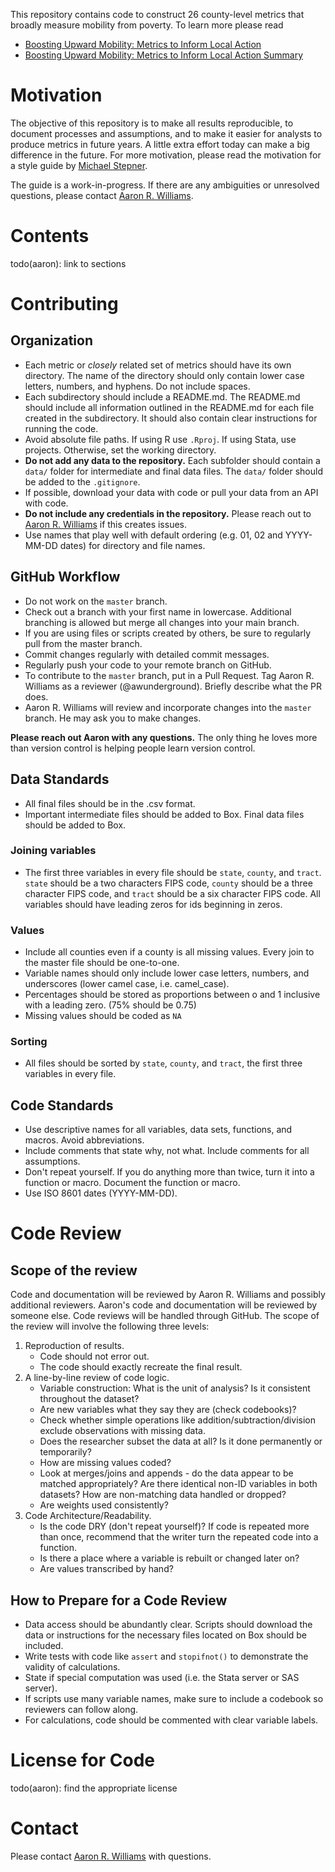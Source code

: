 This repository contains code to construct 26 county-level metrics that broadly measure mobility from poverty. To learn more please read

* [Boosting Upward Mobility: Metrics to Inform Local Action](https://www.urban.org/research/publication/boosting-upward-mobility-metrics-inform-local-action)
* [Boosting Upward Mobility: Metrics to Inform Local Action Summary](https://www.urban.org/research/publication/boosting-upward-mobility-metrics-inform-local-action-summary)

# Motivation

The objective of this repository is to make all results reproducible, to document processes and assumptions, and to make it easier for analysts to produce metrics in future years. A little extra effort today can make a big difference in the future. For more motivation, please read the motivation for a style guide by  [Michael Stepner](https://github.com/michaelstepner/healthinequality-code/tree/master/code#motivation). 

The guide is a work-in-progress. If there are any ambiguities or unresolved questions, please contact [Aaron R. Williams](awilliams@urban.org). 

# Contents

todo(aaron): link to sections

# Contributing

## Organization

* Each metric or *closely* related set of metrics should have its own directory. The name of the directory should only contain lower case letters, numbers, and hyphens. Do not include spaces. 
* Each subdirectory should include a README.md. The README.md should include all information outlined in the README.md for each file created in the subdirectory. It should also contain clear instructions for running the code. 
* Avoid absolute file paths. If using R use `.Rproj`. If using Stata, use projects. Otherwise, set the working directory. 
* **Do not add any data to the repository.** Each subfolder should contain a `data/` folder for intermediate and final data files. The `data/` folder should be added to the `.gitignore`. 
* If possible, download your data with code or pull your data from an API with code. 
* **Do not include any credentials in the repository.** Please reach out to [Aaron R. Williams](awilliams@urban.org) if this creates issues. 
* Use names that play well with default ordering (e.g. 01, 02 and YYYY-MM-DD dates) for directory and file names.

## GitHub Workflow

* Do not work on the `master` branch. 
* Check out a branch with your first name in lowercase. Additional branching is allowed but merge all changes into your main branch. 
* If you are using files or scripts created by others, be sure to regularly pull from the master branch. 
* Commit changes regularly with detailed commit messages. 
* Regularly push your code to your remote branch on GitHub. 
* To contribute to the `master` branch, put in a Pull Request. Tag Aaron R. Williams as a reviewer (@awunderground). Briefly describe what the PR does. 
* Aaron R. Williams will review and incorporate changes into the `master` branch. He may ask you to make changes. 

**Please reach out Aaron with any questions.** The only thing he loves more than version control is helping people learn version control. 

## Data Standards

* All final files should be in the .csv format.
* Important intermediate files should be added to Box. Final data files should be added to Box.

### Joining variables

* The first three variables in every file should be `state`, `county`, and `tract`. `state` should be a two characters FIPS code, `county` should be a three character FIPS code, and `tract` should be a six character FIPS code. All variables should have leading zeros for ids beginning in zeros. 

### Values

* Include all counties even if a county is all missing values. Every join to the master file should be one-to-one.
* Variable names should only include lower case letters, numbers, and underscores (lower camel case, i.e. camel_case). 
* Percentages should be stored as proportions between o and 1 inclusive with a leading zero. (75% should be 0.75)
* Missing values should be coded as `NA`

### Sorting

* All files should be sorted by `state`, `county`, and `tract`, the first three variables in every file. 

## Code Standards 

* Use descriptive names for all variables, data sets, functions, and macros. Avoid abbreviations. 
* Include comments that state why, not what. Include comments for all assumptions. 
* Don't repeat yourself. If you do anything more than twice, turn it into a function or macro. Document the function or macro. 
* Use ISO 8601 dates (YYYY-MM-DD).

# Code Review

## Scope of the review

Code and documentation will be reviewed by Aaron R. Williams and possibly additional reviewers. Aaron's code and documentation will be reviewed by someone else. Code reviews will be handled through GitHub. The scope of the review will involve the following three levels:

1. Reproduction of results. 
    * Code should not error out. 
    * The code should exactly recreate the final result. 
2. A line-by-line review of code logic. 
    * Variable construction: What is the unit of analysis? Is it consistent throughout the dataset?
    * Are new variables what they say they are (check codebooks)?
    * Check whether simple operations like addition/subtraction/division exclude observations with missing data.
    * Does the researcher subset the data at all? Is it done permanently or temporarily?
    * How are missing values coded?
    * Look at merges/joins and appends - do the data appear to be matched appropriately? Are there identical non-ID variables in both datasets? How are non-matching data handled or dropped?
    * Are weights used consistently?
3. Code Architecture/Readability.
    * Is the code DRY (don't repeat yourself)? If code is repeated more than once, recommend that the writer turn the repeated code into a function.
    * Is there a place where a variable is rebuilt or changed later on?
    * Are values transcribed by hand?

## How to Prepare for a Code Review

* Data access should be abundantly clear. Scripts should download the data or instructions for the necessary files located on Box should be included. 
* Write tests with code like `assert` and `stopifnot()` to demonstrate the validity of calculations. 
* State if special computation was used (i.e. the Stata server or SAS server). 
* If scripts use many variable names, make sure to include a codebook so reviewers can follow along.
* For calculations, code should be commented with clear variable labels. 

# License for Code

todo(aaron): find the appropriate license

# Contact

Please contact [Aaron R. Williams](awilliams@urban.org) with questions. 
